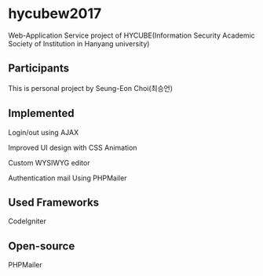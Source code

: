 # hycubew2017
Web-Application Service project of HYCUBE(Information Security Academic Society of Institution in Hanyang university)

## Participants
This is personal project by
Seung-Eon Choi(최승언)

## Implemented

Login/out using AJAX

Improved UI design with CSS Animation

Custom WYSIWYG editor

Authentication mail Using PHPMailer

## Used Frameworks
CodeIgniter

## Open-source
PHPMailer
